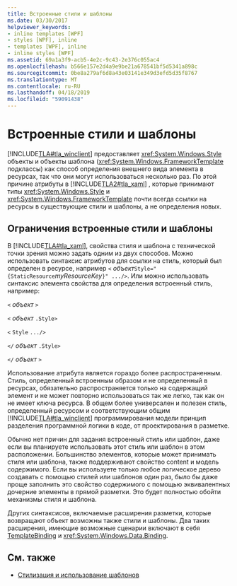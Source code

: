 ```yaml
---
title: Встроенные стили и шаблоны
ms.date: 03/30/2017
helpviewer_keywords:
- inline templates [WPF]
- styles [WPF], inline
- templates [WPF], inline
- inline styles [WPF]
ms.assetid: 69a1a3f9-acb5-4e2c-9c43-2e376c055ac4
ms.openlocfilehash: b566e157e2d4a9e9be21a678541bf5d5341a898c
ms.sourcegitcommit: 0be8a279af6d8a43e03141e349d3efd5d35f8767
ms.translationtype: MT
ms.contentlocale: ru-RU
ms.lasthandoff: 04/18/2019
ms.locfileid: "59091438"
---
```

# <a name="inline-styles-and-templates"></a>Встроенные стили и шаблоны
[!INCLUDE[TLA#tla_winclient](../../../../includes/tlasharptla-winclient-md.md)] предоставляет <xref:System.Windows.Style> объекты и объекты шаблона (<xref:System.Windows.FrameworkTemplate> подклассы) как способ определения внешнего вида элемента в ресурсах, так что они могут использоваться несколько раз. По этой причине атрибуты в [!INCLUDE[TLA2#tla_xaml](../../../../includes/tla2sharptla-xaml-md.md)] , которые принимают типы <xref:System.Windows.Style> и <xref:System.Windows.FrameworkTemplate> почти всегда ссылки на ресурсы в существующие стили и шаблоны, а не определения новых.  
  
## <a name="limitations-of-inline-styles-and-templates"></a>Ограничения встроенные стили и шаблоны  
 В [!INCLUDE[TLA#tla_xaml](../../../../includes/tlasharptla-xaml-md.md)], свойства стиля и шаблона с технической точки зрения можно задать одним из двух способов. Можно использовать синтаксис атрибутов для ссылки на стиль, который был определен в ресурсе, например `<` *объект*`Style="{StaticResource`*myResourceKey*`}" .../>`. Или можно использовать синтаксис элемента свойства для определения встроенный стиль, например:  
  
 `<` *объект* `>`  
  
 `<` *объект* `.Style>`  
  
 `<` `Style`  `.../>`  
  
 `</` *объект* `.Style>`  
  
 `</` *объект* `>`  
  
 Использование атрибута является гораздо более распространенным. Стиль, определенный встроенным образом и не определенный в ресурсах, обязательно распространяется только на содержащий элемент и не может повторно использоваться так же легко, так как он не имеет ключа ресурса. В общем более универсален и полезен стиль, определенный ресурсом и соответствующим общим [!INCLUDE[TLA#tla_winclient](../../../../includes/tlasharptla-winclient-md.md)] программирования модели принцип разделения программной логики в коде, от проектирования в разметке.  
  
 Обычно нет причин для задания встроенный стиль или шаблон, даже если вы планируете использовать этот стиль или шаблон в этом расположении. Большинство элементов, которые может принимать стиля или шаблона, также поддерживают свойство content и модель содержимого. Если вы используете только любое логическое дерево создавать с помощью стилей или шаблонов один раз, было бы даже проще заполнить это свойство содержимого с помощью эквивалентных дочерние элементы в прямой разметки. Это будет полностью обойти механизмы стиля и шаблона.  
  
 Других синтаксисов, включаемые расширения разметки, которые возвращают объект возможны также стили и шаблоны. Два таких расширения, имеющие возможные сценарии включают в себя [TemplateBinding](templatebinding-markup-extension.md) и <xref:System.Windows.Data.Binding>.  
  
## <a name="see-also"></a>См. также

- [Стилизация и использование шаблонов](../controls/styling-and-templating.md)
